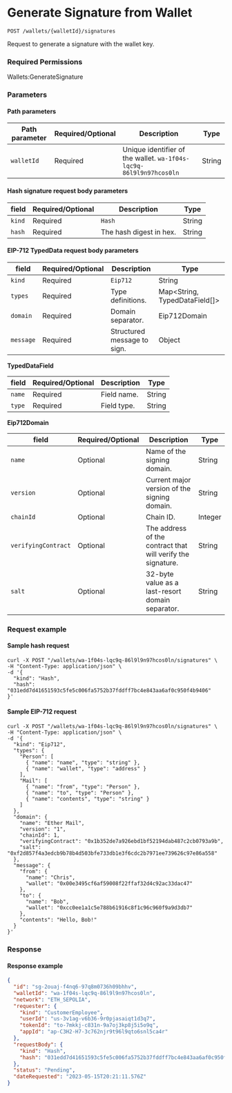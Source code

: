 # Generate Signature from Wallet

`POST /wallets/{walletId}/signatures`

Request to generate a signature with the wallet key.

### Required Permissions <a href="#scopes" id="scopes"></a>

Wallets:GenerateSignature

### Parameters <a href="#parameters.1" id="parameters.1"></a>

#### Path parameters <a href="#path-parameters" id="path-parameters"></a>

| Path parameter | Required/Optional | Description                                                        | Type   |
| -------------- | ----------------- | ------------------------------------------------------------------ | ------ |
| `walletId`     | Required          | Unique identifier of the wallet. `wa-1f04s-lqc9q-86l9l9n97hcos0ln` | String |

#### Hash signature request body parameters <a href="#hash-body-parameters" id="hash-body-parameters"></a>

| field  | Required/Optional | Description             | Type   |
| ------ | ----------------- | ----------------------- | ------ |
| `kind` | Required          | `Hash`                  | String |
| `hash` | Required          | The hash digest in hex. | String |

#### EIP-712 TypedData request body parameters <a href="#eip712-body-parameters" id="eip712-body-parameters"></a>

| field     | Required/Optional | Description                 | Type                          |
| --------- | ----------------- | --------------------------- | ----------------------------- |
| `kind`    | Required          | `Eip712`                    | String                        |
| `types`   | Required          | Type definitions.           | Map<String, TypedDataField[]> |
| `domain`  | Required          | Domain separator.           | Eip712Domain                  |
| `message` | Required          | Structured message to sign. | Object                        |

**TypedDataField**

| field  | Required/Optional | Description | Type   |
| ------ | ----------------- | ----------- | ------ |
| `name` | Required          | Field name. | String |
| `type` | Required          | Field type. | String |

**Eip712Domain**

| field               | Required/Optional | Description                                                 | Type    |
| ------------------- | ----------------- | ----------------------------------------------------------- | ------- |
| `name`              | Optional          | Name of the signing domain.                                 | String  |
| `version`           | Optional          | Current major version of the signing domain.                | String  |
| `chainId`           | Optional          | Chain ID.                                                   | Integer |
| `verifyingContract` | Optional          | The address of the contract that will verify the signature. | String  |
| `salt`              | Optional          | 32-byte value as a last-resort domain separator.            | String  |

### Request example <a href="#request-example.1" id="request-example.1"></a>

#### Sample hash request <a href="#sample-hash-request" id="sample-hash-request"></a>

```shell
curl -X POST "/wallets/wa-1f04s-lqc9q-86l9l9n97hcos0ln/signatures" \
-H "Content-Type: application/json" \
-d '{
  "kind": "Hash",
  "hash": "031edd7d41651593c5fe5c006fa5752b37fddff7bc4e843aa6af0c950f4b9406"
}'
```

#### Sample EIP-712 request <a href="#sample-eip712-request" id="sample-eip712-request"></a>

```shell
curl -X POST "/wallets/wa-1f04s-lqc9q-86l9l9n97hcos0ln/signatures" \
-H "Content-Type: application/json" \
-d '{
  "kind": "Eip712",
  "types": {
    "Person": [
      { "name": "name", "type": "string" },
      { "name": "wallet", "type": "address" }
    ],
    "Mail": [
      { "name": "from", "type": "Person" },
      { "name": "to", "type": "Person" },
      { "name": "contents", "type": "string" }
    ]
  },
  "domain": {
    "name": "Ether Mail",
    "version": "1",
    "chainId": 1,
    "verifyingContract": "0x1b352de7a926ebd1bf52194dab487c2cb0793a9b",
    "salt": "0xf2d857f4a3edcb9b78b4d503bfe733db1e3f6cdc2b7971ee739626c97e86a558"
  },
  "message": {
    "from": {
      "name": "Chris",
      "wallet": "0x00e3495cf6af59008f22ffaf32d4c92ac33dac47"
    },
    "to": {
      "name": "Bob",
      "wallet": "0xcc0ee1a1c5e788b61916c8f1c96c960f9a9d3db7"
    },
    "contents": "Hello, Bob!"
  }
}'
```

### Response <a href="#response" id="response"></a>

#### Response example <a href="#response-example" id="response-example"></a>

```json
{
  "id": "sg-2ouaj-f4nq6-97q8m0736h09bhhv",
  "walletId": "wa-1f04s-lqc9q-86l9l9n97hcos0ln",
  "network": "ETH_SEPOLIA",
  "requester": {
    "kind": "CustomerEmployee",
    "userId": "us-3v1ag-v6b36-9r0pjasaiqt1d3q7",
    "tokenId": "to-7mkkj-c831n-9a7oj3kp8j5i5o9q",
    "appId": "ap-C3H2-H7-3c762njr9t96l9qto6snl5ca4r"
  },
  "requestBody": {
    "kind": "Hash",
    "hash": "031edd7d41651593c5fe5c006fa5752b37fddff7bc4e843aa6af0c950f4b9406"
  },
  "status": "Pending",
  "dateRequested": "2023-05-15T20:21:11.576Z"
}
```
